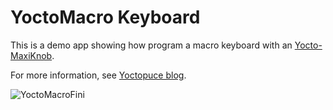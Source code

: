 # YoctoMacro Keyboard

This is a demo app showing how program a macro keyboard with an [Yocto-MaxiKnob](https://www.yoctopuce.com/FR/products/capteurs-electriques-usb/yocto-maxiknob).


For more information, see [Yoctopuce blog](https://www.yoctopuce.com/FR/article/un-clavier-macro-facon-yoctopuce).

![YoctoMacroFini](https://github.com/yoctopuce-examples/yoctomacro/assets/166706028/bc291182-ccab-4c40-a111-1ee8b70d3e50)
